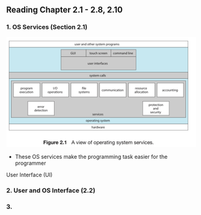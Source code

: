 ## Reading Chapter 2.1 - 2.8, 2.10

### 1. OS Services (Section 2.1)
![OS_Services](imgs/OS_Services.jpeg)
- These OS services make the programming task easier for the programmer

User Interface (UI)

### 2. User and OS Interface (2.2)

### 3.
